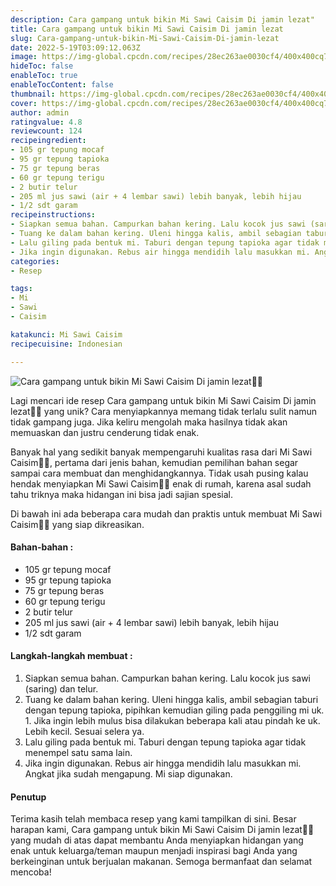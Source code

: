 ```yaml
---
description: Cara gampang untuk bikin Mi Sawi Caisim Di jamin lezat"
title: Cara gampang untuk bikin Mi Sawi Caisim Di jamin lezat
slug: Cara-gampang-untuk-bikin-Mi-Sawi-Caisim-Di-jamin-lezat
date: 2022-5-19T03:09:12.063Z
image: https://img-global.cpcdn.com/recipes/28ec263ae0030cf4/400x400cq70/photo.jpg
hideToc: false
enableToc: true
enableTocContent: false
thumbnail: https://img-global.cpcdn.com/recipes/28ec263ae0030cf4/400x400cq70/photo.jpg
cover: https://img-global.cpcdn.com/recipes/28ec263ae0030cf4/400x400cq70/photo.jpg
author: admin
ratingvalue: 4.8
reviewcount: 124
recipeingredient:
- 105 gr tepung mocaf
- 95 gr tepung tapioka
- 75 gr tepung beras
- 60 gr tepung terigu
- 2 butir telur
- 205 ml jus sawi (air + 4 lembar sawi) lebih banyak, lebih hijau
- 1/2 sdt garam
recipeinstructions:
- Siapkan semua bahan. Campurkan bahan kering. Lalu kocok jus sawi (saring) dan telur.
- Tuang ke dalam bahan kering. Uleni hingga kalis, ambil sebagian taburi dengan tepung tapioka, pipihkan kemudian giling pada penggiling mi uk. 1. Jika ingin lebih mulus bisa dilakukan beberapa kali atau pindah ke uk. Lebih kecil. Sesuai selera ya.
- Lalu giling pada bentuk mi. Taburi dengan tepung tapioka agar tidak menempel satu sama lain.
- Jika ingin digunakan. Rebus air hingga mendidih lalu masukkan mi. Angkat jika sudah mengapung. Mi siap digunakan.
categories:
- Resep

tags:
- Mi
- Sawi
- Caisim

katakunci: Mi Sawi Caisim
recipecuisine: Indonesian

---
```


![Cara gampang untuk bikin Mi Sawi Caisim Di jamin lezat👩‍🍳](https://img-global.cpcdn.com/recipes/28ec263ae0030cf4/400x400cq70/photo.jpg)

Lagi mencari ide resep Cara gampang untuk bikin Mi Sawi Caisim Di jamin lezat👩‍🍳 yang unik? Cara menyiapkannya memang tidak terlalu sulit namun tidak gampang juga. Jika keliru mengolah maka hasilnya tidak akan memuaskan dan justru cenderung tidak enak.

Banyak hal yang sedikit banyak mempengaruhi kualitas rasa dari Mi Sawi Caisim👩‍🍳, pertama dari jenis bahan, kemudian pemilihan bahan segar sampai cara membuat dan menghidangkannya. Tidak usah pusing kalau hendak menyiapkan Mi Sawi Caisim👩‍🍳 enak di rumah, karena asal sudah tahu triknya maka hidangan ini bisa jadi sajian spesial.

Di bawah ini ada beberapa cara mudah dan praktis untuk membuat Mi Sawi Caisim👩‍🍳 yang siap dikreasikan.

<!--inarticleads1-->

#### Bahan-bahan :

- 105 gr tepung mocaf
- 95 gr tepung tapioka
- 75 gr tepung beras
- 60 gr tepung terigu
- 2 butir telur
- 205 ml jus sawi (air + 4 lembar sawi) lebih banyak, lebih hijau
- 1/2 sdt garam

<!--inarticleads2-->

#### Langkah-langkah membuat :

1. Siapkan semua bahan. Campurkan bahan kering. Lalu kocok jus sawi (saring) dan telur.
1. Tuang ke dalam bahan kering. Uleni hingga kalis, ambil sebagian taburi dengan tepung tapioka, pipihkan kemudian giling pada penggiling mi uk. 1. Jika ingin lebih mulus bisa dilakukan beberapa kali atau pindah ke uk. Lebih kecil. Sesuai selera ya.
1. Lalu giling pada bentuk mi. Taburi dengan tepung tapioka agar tidak menempel satu sama lain.
1. Jika ingin digunakan. Rebus air hingga mendidih lalu masukkan mi. Angkat jika sudah mengapung. Mi siap digunakan.

#### Penutup

Terima kasih telah membaca resep yang kami tampilkan di sini. Besar harapan kami, Cara gampang untuk bikin Mi Sawi Caisim Di jamin lezat👩‍🍳 yang mudah di atas dapat membantu Anda menyiapkan hidangan yang enak untuk keluarga/teman maupun menjadi inspirasi bagi Anda yang berkeinginan untuk berjualan makanan. Semoga bermanfaat dan selamat mencoba!